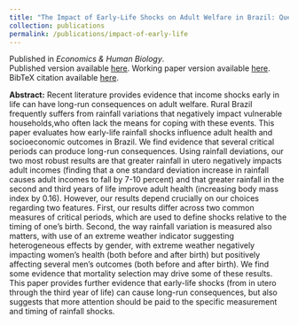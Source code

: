 ```yaml
---
title: "The Impact of Early-Life Shocks on Adult Welfare in Brazil: Questions of Measurement and Timing"
collection: publications
permalink: /publications/impact-of-early-life
---
```

Published in <i>Economics & Human Biology</i>.<br>
Published version available [here](https://www.sciencedirect.com/science/article/pii/S1570677X19301807). Working paper version available [here](https://rileyleague.github.io/files/measurement.pdf). BibTeX citation available [here](https://rileyleague.github.io/bibfiles/fitz2020impact.md).

**Abstract:** Recent literature provides evidence that income shocks early in life can have long-run consequences on adult welfare. Rural Brazil frequently suffers from rainfall variations that negatively impact vulnerable households,who often lack the means for coping with these events.  This paper evaluates how early-life rainfall shocks influence adult health and socioeconomic outcomes in Brazil. We find evidence that several critical periods can produce long-run consequences. Using rainfall deviations, our two most robust results are that greater rainfall in utero negatively impacts adult incomes (finding that a one standard deviation increase in rainfall causes adult incomes to fall by 7-10 percent) and that greater rainfall in the second and third years of life improve adult health (increasing body mass index by 0.16). However, our results depend crucially on our choices regarding two features. First, our results differ across two common measures of critical periods, which are used to define shocks relative to the timing of one’s birth. Second, the way rainfall variation is measured also matters, with use of an extreme weather indicator suggesting heterogeneous effects by gender, with extreme weather negatively impacting women’s health (both before and after birth) but positively affecting several men’s outcomes (both before and after birth). We find some evidence that mortality selection may drive some of these results. This paper provides further evidence that early-life shocks (from in utero through the third year of life) can cause long-run consequences, but also suggests that more attention should be paid to the specific measurement and timing of rainfall shocks.
